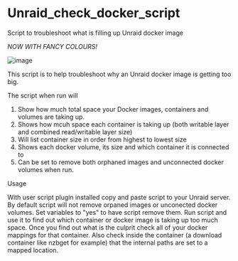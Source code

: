 # Unraid_check_docker_script
Script to troubleshoot what is filling up Unraid docker image

*NOW WITH FANCY COLOURS!*

![image](https://user-images.githubusercontent.com/91191200/208119468-70f2b1c5-f74f-4663-b806-d3608880fe44.png)


This script is to help troubleshoot why an Unraid docker image is getting too big.

The script when run will 
1. Show how much total space your Docker images, containers and volumes are taking up.
2. Shows how mcuh space each container is taking up (both writable layer and combined read/writable layer size)
3. Will list container size in order from highest to lowest size
4. Shows each docker volume, its size and which container it is connected to
5. Can be set to remove both orphaned images and unconnected docker volumes when run.


Usage

With user script plugin installed copy and paste script to your Unraid server.
By default script will not remove orpaned images or unconected docker volumes. Set variables to "yes" to have script remove them.
Run script and use it to find out which container or docker image is taking up too much space.
Once you find out what is the culprit check all of your docker mappings for that container. Also check inside the container (a download container like nzbget for example)
that the internal paths are set to a mapped location.
